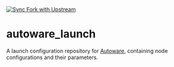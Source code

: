 [![Sync Fork with Upstream](https://github.com/lionator/autoware_launch/actions/workflows/syncing_with_upstream.yml/badge.svg)](https://github.com/lionator/autoware_launch/actions/workflows/syncing_with_upstream.yml)
# autoware_launch

A launch configuration repository for [Autoware](https://github.com/autowarefoundation/autoware), containing node configurations and their parameters.
